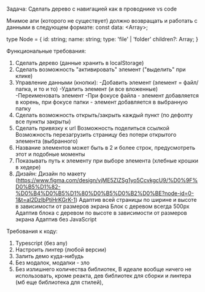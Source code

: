 Задача:
Сделать дерево с навигацией как в проводнике vs code

Мнимое апи (которого не существует) должно возвращать и работать с данными в следующем формате:
const data: <Array<Node>>;

type Node = {
id: string;
name: string;
type: 'file' | 'folder'
children?: Array<Node>;
}

Функциональные требования:

1. Сделать дерево (данные хранить в localStorage)
2. Сделать возможность "активировать" элемент ("выделить" при клике)
3. Управление данными (кнопки):
   -Добавить элемент (элемент = файл/папка, и то и то)
   -Удалить элемент (и все вложенные)
   -Переименовать элемент
   -При фокусе файла - элемент добавляется в корень, при фокусе папки - элемент добавляется в выбранную папку
4. Сделать возможность открыть/закрыть каждый пункт (по дефолту все пункты закрыты)
5. Сделать привязку к url
   Возможность поделиться ссылкой
   Возможность перезагрузить страницу без потери открытого элемента (выбранного)
6. Название элементов может быть в 2 и более строк, предусмотреть этот и подобные моменты
7. Показывать путь к элементу при выборе элемента (хлебные крошки в хедере)
8. Дизайн:
   Дизайн по макету (https://www.figma.com/design/vjME5ZlZSg1yo5CcvkgcU9/%D0%9F%D0%B5%D1%82-%D0%B4%D0%B5%D1%80%D0%B5%D0%B2%D0%BE?node-id=0-1&t=aI2DzlbPtiHrKGrK-1)
   Адаптив всей страницы по ширине и высоте в зависимости от размеров экрана
   Блок с деревом всегда 500px
   Адаптив блока с деревом по высоте в зависимости от размеров экрана
   Адаптив без JavaScript

Требования к коду:

1. Typescript (без any)
2. Настроить линтер (любой версии)
3. Залить демо куда-нибудь
4. Без модалок, модалки - зло
5. Без излишнего количества библиотек, В идеале вообще ничего не использовать, кроме реакта, дев библиотек для сборки и линтера (мб еще библиотека для стилей),
